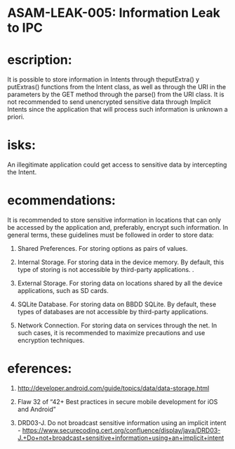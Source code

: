 
# ASAM-LEAK-005: Information Leak to IPC

#  escription:
It is possible to store information in Intents through theputExtra() y putExtras() functions from the Intent class, as well as through the URI in the parameters by the GET method through the parse() from the URI class. It is not recommended to send unencrypted sensitive data through Implicit Intents since the application that will process such information is unknown a priori.

#  isks:
An illegitimate application could get access to sensitive data by intercepting the Intent.

#  ecommendations:
It is recommended to store sensitive information in locations that can only be accessed by the application and, preferably, encrypt such information. In general terms, these guidelines must be followed in order to store data:

1. Shared Preferences. For storing options as pairs of values.

2. Internal Storage. For storing data in the device memory. By default, this type of storing is not accessible by third-party applications. .

3. External Storage. For storing data on locations shared by all the device applications, such as SD cards.

4. SQLite Database. For storing data on BBDD SQLite. By default, these types of databases are not accessible by third-party applications.

5. Network Connection. For storing data on services through the net. In such cases, it is recommended to maximize precautions and use encryption techniques.

#  eferences:
1. http://developer.android.com/guide/topics/data/data-storage.html

2. Flaw 32 of “42+ Best practices in secure mobile development for iOS and Android”

3. DRD03-J. Do not broadcast sensitive information using an implicit intent - https://www.securecoding.cert.org/confluence/display/java/DRD03-J.+Do+not+broadcast+sensitive+information+using+an+implicit+intent
